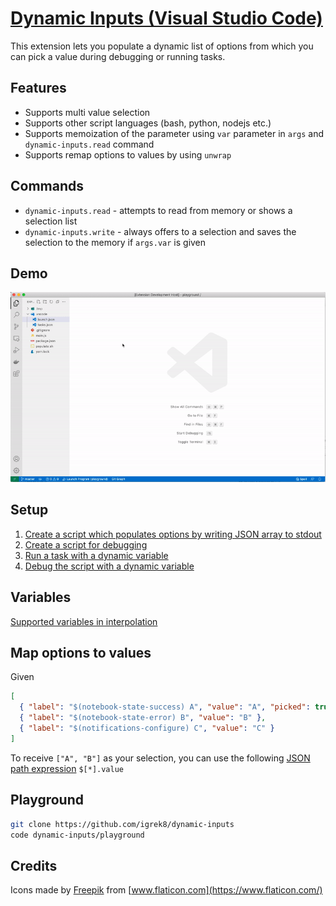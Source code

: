 # [Dynamic Inputs (Visual Studio Code)](https://marketplace.visualstudio.com/items?itemName=igrek8.dynamic-inputs)

This extension lets you populate a dynamic list of options from which you can pick a value during debugging or running tasks.

## Features

- Supports multi value selection
- Supports other script languages (bash, python, nodejs etc.)
- Supports memoization of the parameter using `var` parameter in `args` and `dynamic-inputs.read` command
- Supports remap options to values by using `unwrap`

## Commands

- `dynamic-inputs.read` - attempts to read from memory or shows a selection list
- `dynamic-inputs.write` - always offers to a selection and saves the selection to the memory if `args.var` is given

## Demo

![demo](./docs/demo.gif)

## Setup

1. [Create a script which populates options by writing JSON array to stdout](./playground/populate.sh)
2. [Create a script for debugging](./playground/main.js)
3. [Run a task with a dynamic variable](./playground/.vscode/tasks.json)
4. [Debug the script with a dynamic variable](./playground/.vscode/launch.json)

## Variables

[Supported variables in interpolation](./src/extension.ts#L83-L86)

## Map options to values

Given

```json
[
  { "label": "$(notebook-state-success) A", "value": "A", "picked": true },
  { "label": "$(notebook-state-error) B", "value": "B" },
  { "label": "$(notifications-configure) C", "value": "C" }
]
```

To receive `["A", "B"]` as your selection, you can use the following [JSON path expression](https://www.npmjs.com/package/jsonpath) `$[*].value`

## Playground

```bash
git clone https://github.com/igrek8/dynamic-inputs
code dynamic-inputs/playground
```

## Credits

Icons made by [Freepik](https://www.freepik.com) from [www.flaticon.com](https://www.flaticon.com/)
